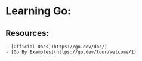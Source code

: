 # Learning Go:

## Resources: 
    - [Official Docs](https://go.dev/doc/)
    - [Go By Examples](https://go.dev/tour/welcome/1)